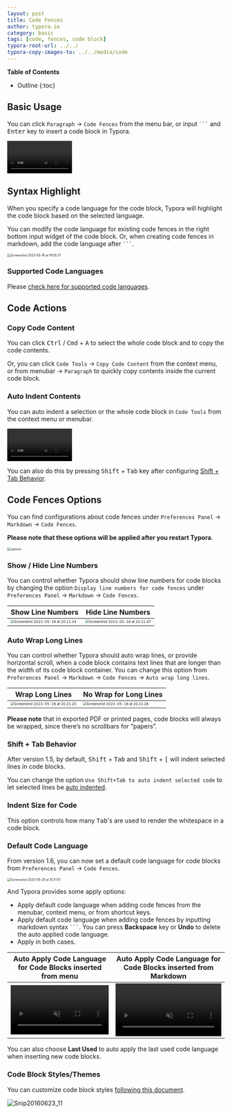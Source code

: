 ```yaml
---
layout: post
title: Code Fences
author: typora.io
category: basic
tags: [code, fences, code block]
typora-root-url: ../../
typora-copy-images-to: ../../media/code
---
```


**Table of Contents**

* Outline
{:toc}


## Basic Usage

You can click `Paragraph` → `Code Fences` from the menu bar, or input <code>```</code> and <kbd>Enter</kbd> key to insert a code block in Typora.

<video src="/media/code/code-input.mp4" autoplay loop style="zoom:50%"></video>

## Syntax Highlight

When you specify a code language for the code block, Typora will highlight the code block based on the selected language.

You can modify the code language for existing code fences in the right bottom input widget of the code block. Or, when creating code fences in markdown, add the code language after <code>```</code>.

<img src="/media/code/react-code.png" alt="Screenshot 2023-05-16 at 19.55.37" style="zoom:50%;" />

### Supported Code Languages

Please [check here for supported code languages](/Code-Fences-Language-Support/).

## Code Actions

### Copy Code Content

You can click <kbd>Ctrl</kbd> / <kbd>Cmd</kbd> + <kbd>A</kbd> to select the whole code block and to copy the code contents.

Or, you can click `Code Tools` → `Copy Code Content` from the context menu, or from menubar → `Paragraph` to quickly copy contents inside the current code block.

### Auto Indent Contents

You can auto indent a selection or the whole code block in `Code Tools` from the context menu or menubar.

<video src="/media/code/auto-indent.mp4" autoplay loop style="zoom:50%"></video>

You can also do this by pressing <kbd>Shift</kbd> + <kbd>Tab</kbd> key after configuring [Shift + Tab Behavior](#shift--tab-behavior).

## Code Fences Options

You can find configurations about code fences under `Preferences Panel` → `Markdown` → `Code Fences`. 

**Please note that these options will be applied after you restart Typora**.

<img src="/media/code/options.png" alt="options" style="zoom:50%;" />

### Show / Hide Line Numbers

You can control whether Typora should show line numbers for code blocks by changing the option `Display line numbers for code fences` under `Preferences Panel` → `Markdown` → `Code Fences`.

| Show Line Numbers                                            | Hide Line Numbers                                            |
| ------------------------------------------------------------ | ------------------------------------------------------------ |
| <img src="/media/code/Screenshot 2023-05-16 at 20.11.34.png" alt="Screenshot 2023-05-16 at 20.11.34" style="zoom:50%;" /> | <img src="/media/code/Screenshot 2023-05-16 at 20.11.47.png" alt="Screenshot 2023-05-16 at 20.11.47" style="zoom:50%;" /> |

### Auto Wrap Long Lines

You can control whether Typora should auto wrap lines, or provide horizontal scroll, when a code block contains text lines that are longer than the width of its code block container. You can change this option from `Preferences Panel` → `Markdown` → `Code Fences` → `Auto wrap long lines`.

| Wrap Long Lines                                              | No Wrap for Long Lines                                       |
| ------------------------------------------------------------ | ------------------------------------------------------------ |
| <img src="/media/code/Screenshot 2023-05-16 at 20.21.20.png" alt="Screenshot 2023-05-16 at 20.21.20" style="zoom:50%;" /> | <img src="/media/code/Screenshot 2023-05-16 at 20.21.26.png" alt="Screenshot 2023-05-16 at 20.21.26" style="zoom:50%;" /> |

**Please note** that in exported PDF or printed pages, code blocks will always be wrapped, since there’s no scrollbars for “papers”.

### Shift + Tab Behavior

After version 1.5, by default, <kbd>Shift</kbd> + <kbd>Tab</kbd> and <kbd>Shift</kbd> + <kbd>[</kbd> will indent selected lines in code blocks. 

You can change the option `Use Shift+Tab to auto indent selected code` to let selected lines be [auto indented](#auto-indent-contents).

### Indent Size for Code

This option controls how many <kbd>Tab</kbd>'s are used to render the whitespace in a code block.

### Default Code Language

From version 1.6, you can now set a default code language for code blocks from `Preferences Panel` → `Code Fences`. 

<img src="/media/code/default-lang.png" alt="Screenshot 2023-05-25 at 10.51.51" style="zoom:50%;" />

And Typora provides some apply options:

- Apply default code language when adding code fences from the menubar, context menu, or from shortcut keys.
- Apply default code language when adding code fences by inputting markdown syntax <code>```</code>. You can press **Backspace** key or **Undo** to delete the auto applied code language.
- Apply in both cases.

| Auto Apply Code Language for Code Blocks inserted from menu  | Auto Apply Code Language for Code Blocks inserted from Markdown |
| ------------------------------------------------------------ | ------------------------------------------------------------ |
| <video src="/media/new-1.6/menu.mp4" style="width: 100%;" autoplay muted="muted" loop></video> | <video src="/media/new-1.6/code.mp4" style="width: 100%;" autoplay  muted="muted" loop></video> |

You can also choose **Last Used** to auto apply the last used code language when inserting new code blocks.

### Code Block Styles/Themes

You can customize code block styles [following this document](/Code-Block-Styles/).

![Snip20160623_11](/media/code/Snip20160623_11.png)

